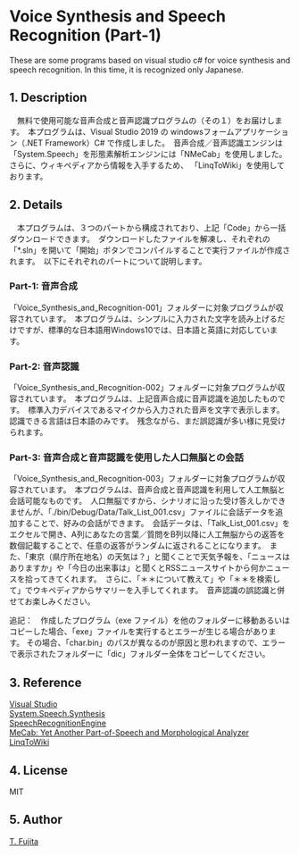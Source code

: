 # Voice Synthesis and Speech Recognition (Part-1)
These are some programs based on visual studio c# for voice synthesis and speech recognition. In this time, it is recognized only Japanese. 
## 1. Description
　無料で使用可能な音声合成と音声認識プログラムの（その１）をお届けします。　本プログラムは、Visual Studio 2019 の windowsフォームアプリケーション（.NET Framework）C# で作成しました。　音声合成／音声認識エンジンは「System.Speech」を形態素解析エンジンには「NMeCab」を使用しました。　さらに、ウィキペディアから情報を入手するため、
「LinqToWiki」を使用しております。
 
## 2. Details
　本プログラムは、３つのパートから構成されており、上記「Code」から一括ダウンロードできます。　ダウンロードしたファイルを解凍し、それぞれの「*.sln」を開いて「開始」ボタンでコンパイルすることで実行ファイルが作成されます。　以下にそれぞれのパートについて説明します。
### Part-1: 音声合成
「Voice_Synthesis_and_Recognition-001」フォルダーに対象プログラムが収容されています。　本プログラムは、シンプルに入力された文字を読み上げるだけですが、標準的な日本語用Windows10では、日本語と英語に対応しています。

### Part-2: 音声認識
「Voice_Synthesis_and_Recognition-002」フォルダーに対象プログラムが収容されています。　本プログラムは、上記音声合成に音声認識を追加したものです。　標準入力デバイスであるマイクから入力された音声を文字で表示します。　認識できる言語は日本語のみです。　残念ながら、まだ誤認識が多い様に見受けられます。

### Part-3: 音声合成と音声認識を使用した人口無脳との会話
「Voice_Synthesis_and_Recognition-003」フォルダーに対象プログラムが収容されています。　本プログラムは、音声合成と音声認識を利用して人工無脳と会話可能なものです。　人口無脳ですから、シナリオに沿った受け答えしかできませんが、「./bin/Debug/Data/Talk_List_001.csv」ファイルに会話データを追加することで、好みの会話ができます。　会話データは、「Talk_List_001.csv」をエクセルで開き、A列にあなたの言葉／質問をB列以降に人工無脳からの返答を数個記載することで、任意の返答がランダムに返されることになります。　また、「東京（県庁所在地名）の天気は？」と聞くことで天気予報を、「ニュースはありますか」や「今日の出来事は」と聞くとRSSニュースサイトから何かニュースを拾ってきてくれます。　さらに、「＊＊について教えて」や「＊＊を検索して」でウキペディアからサマリーを入手してくれます。　音声認識の誤認識と併せてお楽しみください。  
  
追記：　作成したプログラム（exe ファイル）を他のフォルダーに移動あるいはコピーした場合、「exe」ファイルを実行するとエラーが生じる場合があります。 
その場合、「char.bin」のパスが異なるのが原因と思われますので、エラーで表示されたフォルダーに「dic」フォルダー全体をコピーしてください。

## 3. Reference
[Visual Studio](https://visualstudio.microsoft.com/ja/)  
[System.Speech.Synthesis](https://docs.microsoft.com/ja-jp/dotnet/api/system.speech.synthesis?view=netframework-4.8)  
[SpeechRecognitionEngine](https://docs.microsoft.com/ja-jp/dotnet/api/system.speech.recognition.speechrecognitionengine?view=netframework-4.8)  
[MeCab: Yet Another Part-of-Speech and Morphological Analyzer](http://taku910.github.io/mecab/)  
[LinqToWiki](https://github.com/svick/LINQ-to-Wiki)  

## 4. License
MIT

## 5. Author
[T. Fujita](https://github.com/To-Fujita)
